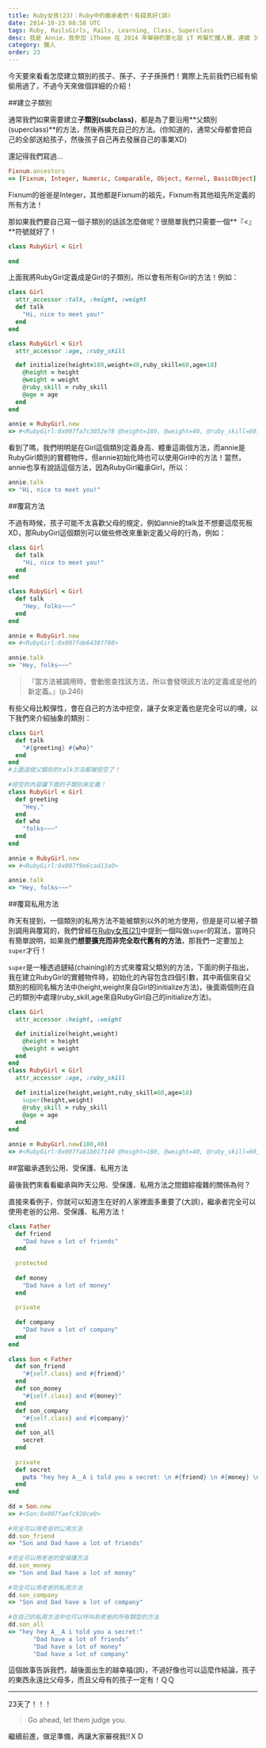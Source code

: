 ```yaml
---
title: Ruby女孩(23)：Ruby中的繼承者們！有錢真好(誤)
date: 2014-10-23 08:58 UTC
tags: Ruby, RailsGirls, Rails, Learning, Class, Superclass
desc: 我是 Annie，我參加 iThome 在 2014 年舉辦的第七屆 iT 邦幫忙鐵人賽，連續 30 天不中斷地記錄自己學習 Ruby 的歷程，這一系列 30 篇文章，推薦給跟我一樣初學 Ruby 約半年的朋友參考。
category: 鐵人
order: 23
---
```


今天要來看看怎麼建立類別的孩子、孫子、子子孫孫們！實際上先前我們已經有偷偷用過了，不過今天來做個詳細的介紹！

##建立子類別

通常我們如果需要建立**子類別(subclass)**，都是為了要沿用**父類別(superclass)**的方法，然後再擴充自己的方法。(你知道的，通常父母都會把自己的全部送給孩子，然後孩子自己再去發展自己的事業XD)

還記得我們寫過...

~~~ruby
Fixnum.ancestors  
=> [Fixnum, Integer, Numeric, Comparable, Object, Kernel, BasicObject]  
~~~

Fixnum的爸爸是Integer，其他都是Fixnum的祖先，Fixnum有其他祖先所定義的所有方法！

那如果我們要自己寫一個子類別的話該怎麼做呢？很簡單我們只需要一個**『<』**符號就好了！

~~~ruby
class RubyGirl < Girl  
  
end  
~~~

上面我將RubyGirl定義成是Girl的子類別，所以會有所有Girl的方法！例如：

~~~ruby
class Girl  
  attr_accessor :talk, :height, :weight  
  def talk  
    "Hi, nice to meet you!"  
  end  
end

class RubyGirl < Girl  
  attr_accessor :age, :ruby_skill  

  def initialize(height=180,weight=40,ruby_skill=60,age=18)  
    @height = height  
    @weight = weight  
    @ruby_skill = ruby_skill  
    @age = age  
  end  
end  
  
annie = RubyGirl.new  
=> #<RubyGirl:0x007fa7c3052e78 @height=180, @weight=40, @ruby_skill=60, @age=18>  
~~~

看到了嗎，我們明明是在Girl這個類別定義身高、體重這兩個方法，而annie是RubyGirl類別的實體物件，但annie初始化時也可以使用Girl中的方法！當然，annie也享有說話這個方法，因為RubyGirl繼承Girl，所以：

~~~ruby
annie.talk  
=> "Hi, nice to meet you!"  
~~~

##覆寫方法

不過有時候，孩子可能不太喜歡父母的規定，例如annie的talk並不想要這麼死板XD，那RubyGirl這個類別可以做些修改來重新定義父母的行為，例如：

~~~ruby
class Girl  
  def talk  
    "Hi, nice to meet you!"  
  end  
end 

class RubyGirl < Girl  
  def talk  
    "Hey, folks~~~"  
  end  
end  
  
annie = RubyGirl.new  
=> #<RubyGirl:0x007fde6438f708>  
  
annie.talk  
=> "Hey, folks~~~"  
~~~

> 『當方法被調用時，會動態查找該方法，所以會發現該方法的定義或是他的新定義。』(p.246)

有些父母比較彈性，會在自己的方法中挖空，讓子女來定義也是完全可以的噢，以下我們來介紹抽象的類別：

~~~ruby
class Girl  
  def talk  
    "#{greeting} #{who}"  
  end  
end  
#上面這個父類別的talk方法都被挖空了！  
  
#挖空的內容讓下面的子類別來定義！  
class RubyGirl < Girl  
  def greeting  
    "Hey,"  
  end  
  def who  
    "folks~~~"  
  end  
end  
  
annie = RubyGirl.new  
=> #<RubyGirl:0x007f9e6cad13a0>  
  
annie.talk  
=> "Hey, folks~~~"  
~~~

##覆寫私用方法

昨天有提到，一個類別的私用方法不能被類別以外的地方使用，但是是可以被子類別調用與覆寫的，我們曾經在[Ruby女孩(21)](/ironman/2014-10-21-ruby-girl-21-ruby-instance-and-class-variables.html)中提到一個叫做`super`的寫法，當時只有簡單說明，如果我們**想要擴充而非完全取代舊有的方法**，那我們一定要加上`super`才行！

`super`是一種透過鏈結(chaining)的方式來覆寫父類別的方法，下面的例子指出，我在建立RubyGirl的實體物件時，初始化的內容包含四個引數，其中兩個來自父類別的相同名稱方法中(height,weight來自Girl的initialize方法)，後面兩個則在自己的類別中處理(ruby_skill,age來自RubyGirl自己的initialize方法)。

~~~ruby
class Girl  
  attr_accessor :height, :weight  

  def initialize(height,weight)  
    @height = height  
    @weight = weight  
  end  
end  
class RubyGirl < Girl  
  attr_accessor :age, :ruby_skill  
  
  def initialize(height,weight,ruby_skill=60,age=18)  
    super(height,weight)  
    @ruby_skill = ruby_skill  
    @age = age  
  end  
end  
  
annie = RubyGirl.new(180,40)  
=> #<RubyGirl:0x007fa81b017140 @height=180, @weight=40, @ruby_skill=60, @age=18>  
~~~

##當繼承遇到公用、受保護、私用方法

最後我們來看看繼承與昨天公用、受保護、私用方法之間錯綜複雜的關係為何？

直接來看例子，你就可以知道生在好的人家裡面多重要了(大誤)，繼承者完全可以使用老爸的公用、受保護、私用方法！

~~~ruby
class Father  
  def friend  
    "Dad have a lot of friends"  
  end  
  
  protected  
  
  def money  
    "Dad have a lot of money"  
  end  
  
  private  
  
  def company  
    "Dad have a lot of company"  
  end  
end  
  
class Son < Father  
  def son_friend  
    "#{self.class} and #{friend}"  
  end  
  def son_money  
    "#{self.class} and #{money}"  
  end  
  def son_company  
    "#{self.class} and #{company}"  
  end  
  def son_all  
    secret  
  end  
  
  private  
  def secret  
    puts "hey hey A__A i told you a secret: \n #{friend} \n #{money} \n #{company}"  
  end  
end  
  
dd = Son.new  
=> #<Son:0x007faefc920ce0>  
  
#完全可以用老爸的公用方法  
dd.son_friend  
=> "Son and Dad have a lot of friends"  
  
#完全可以用老爸的受保護方法  
dd.son_money  
=> "Son and Dad have a lot of money"  
  
#完全可以用老爸的私用方法  
dd.son_company  
=> "Son and Dad have a lot of company"  
  
#在自己的私用方法中也可以呼叫到老爸的所有類型的方法  
dd.son_all  
=> "hey hey A__A i told you a secret:"  
       "Dad have a lot of friends"  
       "Dad have a lot of money"  
       "Dad have a lot of company"  
~~~

這個故事告訴我們，越後面出生的越幸福(誤)，不過好像也可以這麼作結論，孩子的東西永遠比父母多，而且父母有的孩子一定有！ＱＱ

---

23天了！！！

> Go ahead, let them judge you.

繼續前進，做足準備，再讓大家審視我!!ＸＤ
